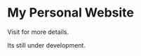 # My Personal Website
Visit [](https://www.prasanshasatpathy.codes/) for more details.


Its still under development.
